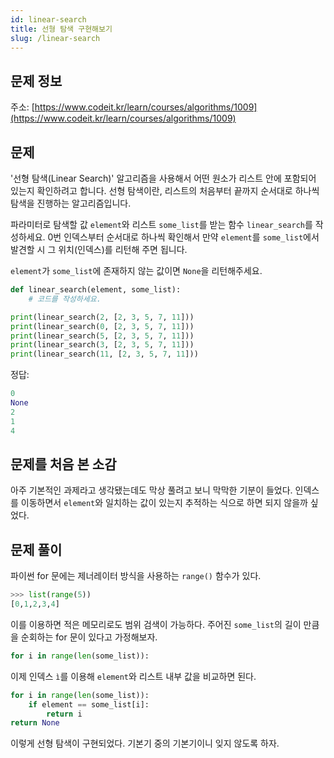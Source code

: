 ```yaml
---
id: linear-search
title: 선형 탐색 구현해보기
slug: /linear-search
---
```


## 문제 정보

주소: [https://www.codeit.kr/learn/courses/algorithms/1009](https://www.codeit.kr/learn/courses/algorithms/1009)

## 문제

'선형 탐색(Linear Search)' 알고리즘을 사용해서 어떤 원소가 리스트 안에 포함되어 있는지 확인하려고 합니다. 선형 탐색이란, 리스트의 처음부터 끝까지 순서대로 하나씩 탐색을 진행하는 알고리즘입니다.

파라미터로 탐색할 값 `element`와 리스트 `some_list`를 받는 함수 `linear_search`를 작성하세요. 0번 인덱스부터 순서대로 하나씩 확인해서 만약 `element`를 `some_list`에서 발견할 시 그 위치(인덱스)를 리턴해 주면 됩니다.

`element`가 `some_list`에 존재하지 않는 값이면 `None`을 리턴해주세요.

```python
def linear_search(element, some_list):
    # 코드를 작성하세요.

print(linear_search(2, [2, 3, 5, 7, 11]))
print(linear_search(0, [2, 3, 5, 7, 11]))
print(linear_search(5, [2, 3, 5, 7, 11]))
print(linear_search(3, [2, 3, 5, 7, 11]))
print(linear_search(11, [2, 3, 5, 7, 11]))
```

정답:

```python
0
None
2
1
4
```

## 문제를 처음 본 소감

아주 기본적인 과제라고 생각됐는데도 막상 풀려고 보니 막막한 기분이 들었다. 인덱스를 이동하면서 `element`와 일치하는 값이 있는지 추적하는 식으로 하면 되지 않을까 싶었다.

## 문제 풀이

파이썬 for 문에는 제너레이터 방식을 사용하는 `range()` 함수가 있다.

```python
>>> list(range(5))
[0,1,2,3,4]
```

이를 이용하면 적은 메모리로도 범위 검색이 가능하다. 주어진 `some_list`의 길이 만큼을 순회하는 for 문이 있다고 가정해보자.

```python
for i in range(len(some_list)):
```

이제 인덱스 `ì`를 이용해 `element`와 리스트 내부 값을 비교하면 된다.

```python
for i in range(len(some_list)):
    if element == some_list[i]:
        return i
return None
```

이렇게 선형 탐색이 구현되었다. 기본기 중의 기본기이니 잊지 않도록 하자.


